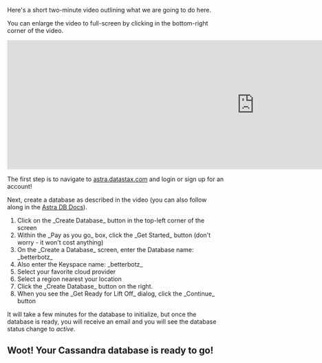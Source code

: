 Here's a short two-minute video outlining what we are going to do here.

You can enlarge the video to full-screen by clicking in the bottom-right corner of the video.

<iframe width="1148" height="300" src="https://www.youtube.com/embed/hzZ3nVrsEpM" title="YouTube video player" frameborder="0" allow="accelerometer; autoplay; clipboard-write; encrypted-media; gyroscope; picture-in-picture" allowfullscreen></iframe>

The first step is to navigate to [astra.datastax.com](https://astra.datastax.com/register?utm_source=devplay&utm_medium=katacoda&utm_campaign=astra-core-course) and login or sign up for an account!

Next, create a database as described in the video (you can also follow along in the [Astra DB Docs](https://docs.datastax.com/en/astra/docs/creating-your-astra-database.html)).

<ol>
  <li>Click on the _Create Database_ button in the top-left corner of the screen</li>
  <li>Within the _Pay as you go_ box, click the _Get Started_ button (don't worry - it won't cost anything)</li>
  <li>On the _Create a Database_ screen, enter the Database name: _betterbotz_</li>
  <li>Also enter the Keyspace name: _betterbotz_</li>
  <li>Select your favorite cloud provider</li>
  <li>Select a region nearest your location</li>
  <li>Click the _Create Database_ button on the right.</li>
  <li>When you see the _Get Ready for Lift Off_ dialog, click the _Continue_ button</li>
</ol>

It will take a few minutes for the database to initialize, but once the database is ready, you will receive an email and you will see the database status change to _active_.

## Woot! Your Cassandra database is ready to go!
